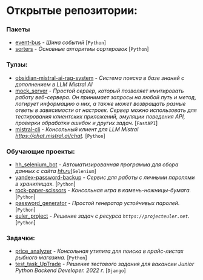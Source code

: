 # Открытые репозитории:

### Пакеты
- [event-bus](https://github.com/akchau/event-bus?tab=readme-ov-file#event-bus) - *Шина событий* [`Python`]
- [sorters](https://github.com/sofiiila/sorter) - *Основные алгоритмы сортировок* [`Python`]

### Тулзы:
- [obsidian-mistral-ai-rag-system](https://github.com/akchau/simple_rag_system/) - *Система поиска в базе знаний с дополнением в LLM Mistral AI*
- [mock_server](https://github.com/akchau/mock_server) - *Простой сервер, который позволяет имитировать работу веб-сервера. Он принимает запросы на любой путь и метод, логирует информацию о них, а также может возвращать разные ответы в зависимости от настроек. Сервер можно использовать для тестирования клиентских приложений, эмуляции поведения API, проверки обработки ошибок и других задач.* [`FastAPI`]
- [mistral-cli](https://github.com/akchau/mistral-test) - *Консольный клиент для LLM Mistral https://chat.mistral.ai/chat.* [`Python`]

### Обучающие проекты:
- [hh_selenium_bot](https://github.com/akchau/hh_selenium_bot) - *Автоматизированная программа для сбора данных с сайта [hh.ru](https://hh.ru)*[`Selenium`]
- [yandex-password-backup](https://github.com/akchau/yandex-passwords-backup) - *Сервис для работы с личными паролями в хранилищаx.* [`Python`]
- [rock-paper-scissors](https://github.com/akchau/rock-paper-scissors) - *Консольная игра в камень-ножницы-бумага.* [`Python`]
- [password_generator](https://github.com/akchau/password_generator) - *Простой генератор устойчивых паролей.* [`Python`]
- [euler_project](https://github.com/akchau/euler_project_tasks) - *Решение задач с ресурса `https://projecteuler.net`.* [`Python`]

### Задачки:
- [price_analyzer](https://github.com/akchau/price_analyzer) - *Консольная утилита для поиска в прайс-листах рыбного магазина.* [`Python`]
- [test_task_UpTrade](https://github.com/akchau/test_task_UpTrade/tree/main) - *Решение тестового задания для вакансии Junior Python Backend Developer. 2022 г.* [`Django`]





